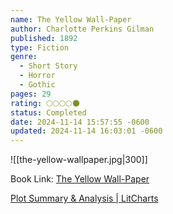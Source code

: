 ```yaml
---
name: The Yellow Wall-Paper
author: Charlotte Perkins Gilman
published: 1892
type: Fiction
genre:
  - Short Story
  - Horror
  - Gothic
pages: 29
rating: 🌕🌕🌕🌕🌑
status: Completed
date: 2024-11-14 15:57:55 -0600
updated: 2024-11-14 16:03:01 -0600
---
```


![[the-yellow-wallpaper.jpg|300]]

Book Link: [The Yellow Wall-Paper](https://www.goodreads.com/book/show/286957.The_Yellow_Wall_Paper)

[Plot Summary & Analysis | LitCharts](https://www.litcharts.com/lit/the-yellow-wallpaper/summary)
